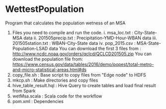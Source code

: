 # WettestPopulation
Program that calculates the population wetness of an MSA

1. Files you need to compile and run the code.
  i.    msa_loc.txt : City-State-MSA data 
  ii.   201505precip.txt : Precipitation-YMD-Hour-WBAN data
  iii.  201505station.txt : WBAN-City-State data
  iv.   pop_2015.csv : MSA-State-Population-LSAD data
    You can download the first 3 files from : http://www.ncdc.noaa.gov/orders/qclcd/QCLCD201505.zip
    You can download the population file from: https://www.census.gov/data/tables/2016/demo/popest/total-metro-and-micro-statistical-areas.html#ds
2. copy_file.sh : Base script to copy files from "Edge node" to HDFS
3. mkcp.sh : Make directories and copy files
4. hive_table_result.hql : Hive Query to create tables and load final result from Spark
5. wetMsa.scala : Scala code for the workflow
6. pom.xml : Dependencies 
